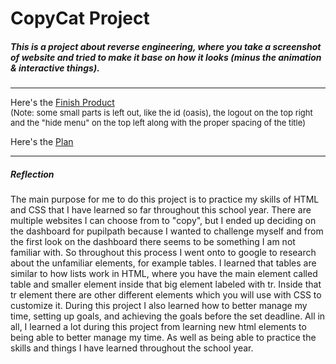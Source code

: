 # CopyCat Project

##### This is a project about reverse engineering, where you take a screenshot of website and tried to make it base on how it looks (minus the animation & interactive things).
---
Here's the [Finish Product](https://zey3830.github.io/copycat/index)  
<font size="2">(Note: some small parts is left out, like the id (oasis), the logout on the top right and the "hide menu" on the top left along with the proper spacing of the title)</font>

Here's the [Plan](https://docs.google.com/document/d/19ZZE8cEXN05weLOWc_xR1PGAJwSw8XwnKStstVlR3y8/edit?usp=sharing)

---
##### Reflection

The main purpose for me to do this project is to practice my skills of HTML and CSS that I have learned so far throughout this school year. There are multiple websites I can choose from to "copy", but I ended up deciding on the dashboard for pupilpath because I wanted to challenge myself and from the first look on the dashboard there seems to be something I am not familiar with. So throughout this process I went onto to google to research about the unfamiliar elements, for example tables. I learned that tables are similar to how lists work in HTML, where you have the main element called table and smaller element inside that big element labeled with tr. Inside that tr element there are other different elements which you will use with CSS to customize it. During this project I also learned how to better manage my time, setting up goals, and achieving the goals before the set deadline. All in all, I learned a lot during this project from learning new html elements to being able to better manage my time. As well as being able to practice the skills and things I have learned throughout the school year. 